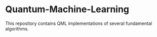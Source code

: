 # Quantum-Machine-Learning
This repository contains QML implementations of several fundamental algorithms.
